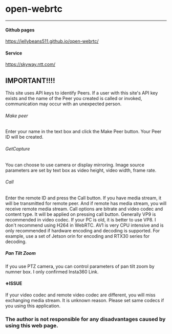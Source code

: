 # open-webrtc

***
#### Github pages
https://jellybeans511.github.io/open-webrtc/

#### Service
https://skyway.ntt.com/

## IMPORTANT!!!!
This site uses API keys to identify Peers. If a user with this site's API key exists and the name of the Peer you created is called or invoked, communication may occur with an unexpected person.

###### Make peer
Enter your name in the text box and click the Make Peer button. Your Peer ID will be created.

###### GetCapture
You can choose to use camera or display mirroring. Image source parameters are set by text box as video height, video width, frame rate.

###### Call
Enter the remote ID and press the Call button. If you have media stream, it will be transmitted for remote peer. And if remote has media stream, you will receive remote media stream. Call options are bitrate and video codec and content type. It will be applied on pressing call button. Generally VP9 is recommended in video codec. If your PC is old, it is better to use VP8. I don't recommend using H264 in WebRTC. AV1 is very CPU intensive and is only recommended if hardware encoding and decoding is supported. For example, use a set of Jetson orin for encoding and RTX30 series for decoding.

##### Pan Tilt Zoom
If you use PTZ camera, you can control parameters of pan tilt zoom  by numner box. I only confirmed Insta360 Link.

#### ※ISSUE
If your video codec and remote video codec are different, you will miss exchanging media stream. It is unknown reason. Please set same codecs if you using this application.

### The author is not responsible for any disadvantages caused by using this web page.
